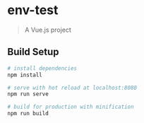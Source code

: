 # env-test

> A Vue.js project

## Build Setup

``` bash
# install dependencies
npm install

# serve with hot reload at localhost:8080
npm run serve

# build for production with minification
npm run build
